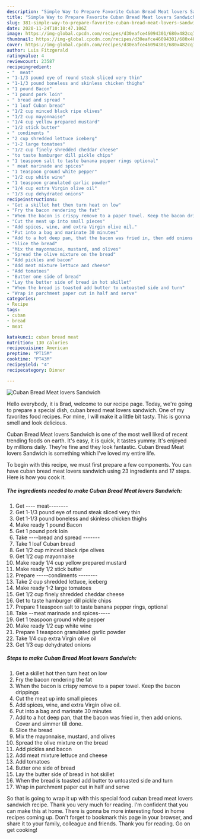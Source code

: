 ```yaml
---
description: "Simple Way to Prepare Favorite Cuban Bread Meat lovers Sandwich"
title: "Simple Way to Prepare Favorite Cuban Bread Meat lovers Sandwich"
slug: 381-simple-way-to-prepare-favorite-cuban-bread-meat-lovers-sandwich
date: 2020-11-24T10:10:47.106Z
image: https://img-global.cpcdn.com/recipes/d30eafce46094301/680x482cq70/cuban-bread-meat-lovers-sandwich-recipe-main-photo.jpg
thumbnail: https://img-global.cpcdn.com/recipes/d30eafce46094301/680x482cq70/cuban-bread-meat-lovers-sandwich-recipe-main-photo.jpg
cover: https://img-global.cpcdn.com/recipes/d30eafce46094301/680x482cq70/cuban-bread-meat-lovers-sandwich-recipe-main-photo.jpg
author: Luis Fitzgerald
ratingvalue: 4
reviewcount: 23587
recipeingredient:
- "  meat"
- "1-1/3 pound eye of round steak sliced very thin"
- "1-1/3 pound boneless and skinless chicken thighs"
- "1 pound Bacon"
- "1 pound pork loin"
- " bread and spread "
- "1 loaf Cuban bread"
- "1/2 cup minced black ripe olives"
- "1/2 cup mayonnaise"
- "1/4 cup yellow prepared mustard"
- "1/2 stick butter"
- " condiments "
- "2 cup shredded lettuce iceberg"
- "1-2 large tomatoes"
- "1/2 cup finely shredded cheddar cheese"
- "to taste hamburger dill pickle chips"
- "1 teaspoon salt to taste banana pepper rings optional"
- " meat marinade and spices"
- "1 teaspoon ground white pepper"
- "1/2 cup white wine"
- "1 teaspoon granulated garlic powder"
- "1/4 cup extra Virgin olive oil"
- "1/3 cup dehydrated onions"
recipeinstructions:
- "Get a skillet hot then turn heat on low"
- "Fry the bacon rendering the fat"
- "When the bacon is crispy remove to a paper towel. Keep the bacon drippings"
- "Cut the meat up into small pieces"
- "Add spices, wine, and extra Virgin olive oil."
- "Put into a bag and marinate 30 minutes"
- "Add to a hot deep pan, that the bacon was fried in, then add onions. Cover and simmer till done."
- "Slice the bread"
- "Mix the mayonnaise, mustard, and olives"
- "Spread the olive mixture on the bread"
- "Add pickles and bacon"
- "Add meat mixture lettuce and cheese"
- "Add tomatoes"
- "Butter one side of bread"
- "Lay the butter side of bread in hot skillet"
- "When the bread is toasted add butter to untoasted side and turn"
- "Wrap in parchment paper cut in half and serve"
categories:
- Recipe
tags:
- cuban
- bread
- meat

katakunci: cuban bread meat 
nutrition: 130 calories
recipecuisine: American
preptime: "PT15M"
cooktime: "PT43M"
recipeyield: "4"
recipecategory: Dinner

---
```



![Cuban Bread Meat lovers Sandwich](https://img-global.cpcdn.com/recipes/d30eafce46094301/680x482cq70/cuban-bread-meat-lovers-sandwich-recipe-main-photo.jpg)

Hello everybody, it is Brad, welcome to our recipe page. Today, we're going to prepare a special dish, cuban bread meat lovers sandwich. One of my favorites food recipes. For mine, I will make it a little bit tasty. This is gonna smell and look delicious.

Cuban Bread Meat lovers Sandwich is one of the most well liked of recent trending foods on earth. It's easy, it is quick, it tastes yummy. It's enjoyed by millions daily. They're fine and they look fantastic. Cuban Bread Meat lovers Sandwich is something which I've loved my entire life.




To begin with this recipe, we must first prepare a few components. You can have cuban bread meat lovers sandwich using 23 ingredients and 17 steps. Here is how you cook it.

<!--inarticleads1-->

##### The ingredients needed to make Cuban Bread Meat lovers Sandwich:

1. Get  ---- meat--------
1. Get 1-1/3 pound eye of round steak sliced very thin
1. Get 1-1/3 pound boneless and skinless chicken thighs
1. Make ready 1 pound Bacon
1. Get 1 pound pork loin
1. Take  ----bread and spread -------
1. Take 1 loaf Cuban bread
1. Get 1/2 cup minced black ripe olives
1. Get 1/2 cup mayonnaise
1. Make ready 1/4 cup yellow prepared mustard
1. Make ready 1/2 stick butter
1. Prepare  -----condiments --------
1. Take 2 cup shredded lettuce, iceberg
1. Make ready 1-2 large tomatoes
1. Get 1/2 cup finely shredded cheddar cheese
1. Get to taste hamburger dill pickle chips
1. Prepare 1 teaspoon salt to taste banana pepper rings, optional
1. Take  --meat marinade and spices-----
1. Get 1 teaspoon ground white pepper
1. Make ready 1/2 cup white wine
1. Prepare 1 teaspoon granulated garlic powder
1. Take 1/4 cup extra Virgin olive oil
1. Get 1/3 cup dehydrated onions




<!--inarticleads2-->

##### Steps to make Cuban Bread Meat lovers Sandwich:

1. Get a skillet hot then turn heat on low
1. Fry the bacon rendering the fat
1. When the bacon is crispy remove to a paper towel. Keep the bacon drippings
1. Cut the meat up into small pieces
1. Add spices, wine, and extra Virgin olive oil.
1. Put into a bag and marinate 30 minutes
1. Add to a hot deep pan, that the bacon was fried in, then add onions. Cover and simmer till done.
1. Slice the bread
1. Mix the mayonnaise, mustard, and olives
1. Spread the olive mixture on the bread
1. Add pickles and bacon
1. Add meat mixture lettuce and cheese
1. Add tomatoes
1. Butter one side of bread
1. Lay the butter side of bread in hot skillet
1. When the bread is toasted add butter to untoasted side and turn
1. Wrap in parchment paper cut in half and serve




So that is going to wrap it up with this special food cuban bread meat lovers sandwich recipe. Thank you very much for reading. I'm confident that you can make this at home. There is gonna be more interesting food in home recipes coming up. Don't forget to bookmark this page in your browser, and share it to your family, colleague and friends. Thank you for reading. Go on get cooking!
